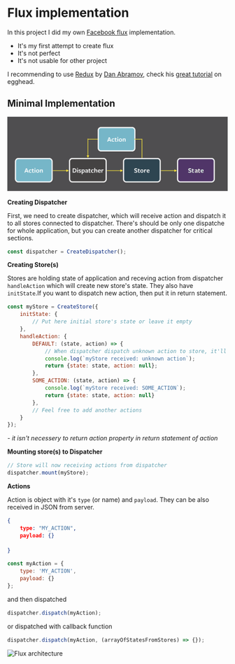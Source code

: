 # Flux implementation

In this project I did my own [Facebook flux](https://facebook.github.io/flux/) implementation. 

- It's my first attempt to create flux
- It's not perfect
- It's not usable for other project 

I recommending to use [Redux](https://github.com/rackt/redux) by [Dan Abramov](https://twitter.com/dan_abramov), check his [great tutorial](https://egghead.io/series/getting-started-with-redux) on egghead.

## Minimal Implementation

![Flux architecture](img/arch.png)

**Creating Dispatcher**

First, we need to create dispatcher, which will receive action and dispatch it to all stores connected to dispatcher. 
There's should be only one dispatche for whole application, but you can create another dispatcher for critical sections.

```js
const dispatcher = CreateDispatcher();
```
 
**Creating Store(s)**

Stores are holding state of application and receving action from dispatcher `handleAction` which will create new store's state.
They also have `initState`.If you want to dispatch new action, then put it in return statement. 
 
```js
const myStore = CreateStore({
    initState: {
        // Put here initial store's state or leave it empty
    },
    handleAction: {
        DEFAULT: (state, action) => {
            // When dispatcher dispatch unknown action to store, it'll evooke DEFAULT
            console.log(`myStore received: unknown action`);
            return {state: state, action: null};
        },
        SOME_ACTION: (state, action) => {
            console.log(`myStore received: SOME_ACTION`);
            return {state: state, action: null}
        },
        // Feel free to add another actions
    }
});
```

*- it isn't necessery to return action property in return statement of action*


**Mounting store(s) to Dispatcher**

```js
// Store will now receiving actions from dispatcher
dispatcher.mount(myStore);  
```

**Actions**

Action is object with it's `type` (or name) and `payload`. They can be also received in JSON from server.

```json
{
    type: "MY_ACTION",
    payload: {}
    
}
```

```js
const myAction = {
    type: 'MY_ACTION',
    payload: {}
};
```

and then dispatched

```js
dispatcher.dispatch(myAction);
```

or dispatched with callback function

```js
dispatcher.dispatch(myAction, (arrayOfStatesFromStores) => {});
```

![Flux architecture](img/arch1.png)
